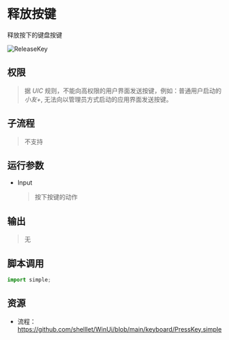 # 释放按键 
释放按下的键盘按键

![ReleaseKey](./images/02.png ':size=90%')

## 权限
> 据 *UIC* 规则，不能向高权限的用户界面发送按键，例如：普通用户启动的 *小友+*, 无法向以管理员方式启动的应用界面发送按键。

## 子流程
> 不支持


## 运行参数

* Input
  > 按下按键的动作


## 输出

> 无    


## 脚本调用

```python
import simple;

```

## 资源

* 流程：https://github.com/shelllet/WinUi/blob/main/keyboard/PressKey.simple



